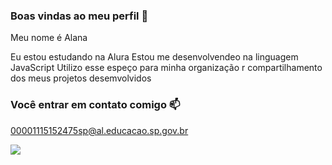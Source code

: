 ### Boas vindas ao meu perfil 💙

Meu nome é Alana

Eu estou estudando na Alura
Estou me desenvolvendeo na linguagem JavaScript
Utilizo esse espeço para minha organização r compartilhamento dos meus projetos desemvolvidos

### Você entrar em contato comigo 📫

00001115152475sp@al.educacao.sp.gov.br

![](https://media1.tenor.com/m/s2LlE1KRFBQAAAAC/cute-gif.gif)





